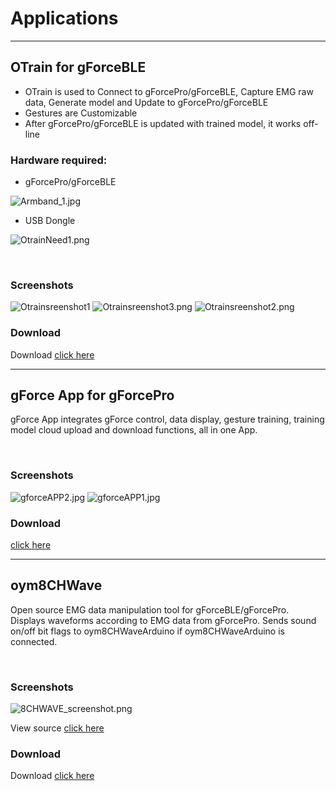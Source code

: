 # Applications

***

## OTrain for gForceBLE

* OTrain is used to Connect to gForcePro/gForceBLE, Capture EMG raw data, Generate model and Update to gForcePro/gForceBLE
* Gestures are Customizable
* After gForcePro/gForceBLE is updated with trained model, it works off-line

### Hardware required:

* gForcePro/gForceBLE

![Armband_1.jpg](./imgs/Armband_1.jpg)

* USB Dongle

![OtrainNeed1.png](./imgs/OtrainNeed1.png)

<br>

### Screenshots

![Otrainsreenshot1](./imgs/Otrainsreenshot1.png)
![Otrainsreenshot3.png](./imgs/Otrainsreenshot3.png)
![Otrainsreenshot2.png](./imgs/Otrainsreenshot2.png)

### Download

Download [click here](https://github.com/oymotion/OTrain/releases)

***

## gForce App for gForcePro

gForce App integrates gForce control, data display, gesture training, training model cloud upload and download functions, all in one App.

<br>

### Screenshots

![gforceAPP2.jpg](./imgs/gforceAPP2.jpg)
![gforceAPP1.jpg](./imgs/gforceAPP1.jpg)

### Download

[click here](http://gforce-portal.oymotion.com/)

***

## oym8CHWave

Open source EMG data manipulation tool for gForceBLE/gForcePro.
Displays waveforms according to EMG data from gForcePro. Sends sound on/off bit flags to oym8CHWaveArduino if oym8CHWaveArduino is connected.

<br>

### Screenshots

![8CHWAVE_screenshot.png](./imgs/8CHWAVE_screenshot.png)

View source [click here](https://github.com/oymotion/oym8CHWave)

### Download

Download [click here](https://github.com/oymotion/oym8CHWave/releases)
